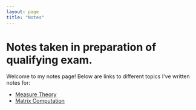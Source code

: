 ```yaml
---
layout: page
title: "Notes"
---
```


# Notes taken in preparation of qualifying exam.

Welcome to my notes page! Below are links to different topics I've written notes for:

- [Measure Theory](https://github.com/surajpowar/surajpowar.github.io/blob/master/Measure_Theory_Notes.pdf) 
- [Matrix Computation](matrix_computation.md)

